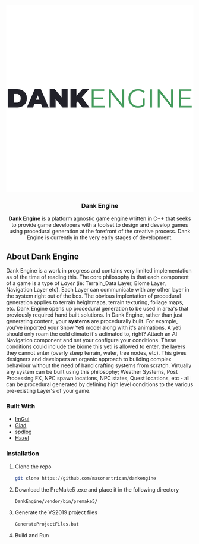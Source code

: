 <p align="center">
  <a href="https://github.com/masonentrican/dankengine">
    <img src="images/logo.png" alt="Logo">
  </a>

  <h3 align="center">Dank Engine</h3>

  <p align="center">
    <b>Dank Engine</b> is a platform agnostic game engine written in C++ that seeks to provide game developers with a toolset to design and develop games using procedural generation at the forefront of the creative process. Dank Engine is currently in the very early stages of development.
    <br />
  </p>
</p>

## About Dank Engine
<p>Dank Engine is a work in progress and contains very limited implementation as of the time of reading this. The core philosophy is that each component of a game is a type of <i>Layer</i> (ie: Terrain_Data Layer, Biome Layer, Navigation Layer etc). Each Layer can communicate with any other layer in the system right out of the box. The obvious implentation of procedural generation applies to terrain heightmaps, terrain texturing, foliage maps, etc. Dank Engine opens up procedural generation to be used in area's that previously required hand built solutions. In Dank Engine, rather than just generating content, your <b>systems</b> are procedurally built. For example, you've imported your Snow Yeti model along with it's animations. A yeti should only roam the cold climate it's aclimated to, right? Attach an AI Navigation component and set your configure your conditions. These conditions could include the biome this yeti is allowed to enter, the layers they cannot enter (overly steep terrain, water, tree nodes, etc). This gives designers and developers an organic approach to building complex behaviour without the need of hand crafting systems from scratch. Virtually any system can be built using this philosophy; Weather Systems, Post Processing FX, NPC spawn locations, NPC states, Quest locations, etc - all can be procedural generated by defining high level conditions to the various pre-existing Layer's of your game.</p>

### Built With

* [ImGui](https://github.com/ocornut/imgui)
* [Glad](https://glad.dav1d.de/)
* [spdlog](https://github.com/gabime/spdlog)
* [Hazel](https://github.com/TheCherno/Hazel)

### Installation

1. Clone the repo
   ```sh
   git clone https://github.com/masonentrican/dankengine
   ```
2. Download the PreMake5 .exe and place it in the following directory
   ```sh
   DankEngine/vendor/bin/premake5/
   ```
3. Generate the VS2019 project files
   ```sh
   GenerateProjectFiles.bat
   ```

4. Build and Run   